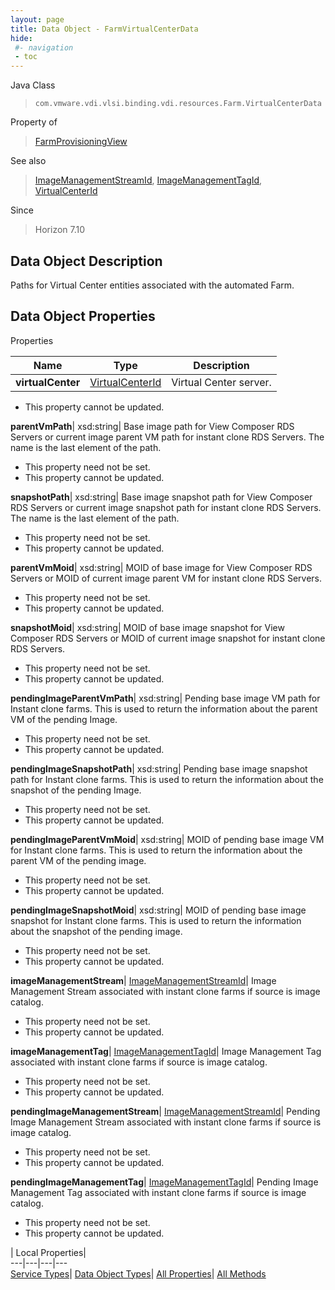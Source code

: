 ```yaml
---
layout: page
title: Data Object - FarmVirtualCenterData
hide:
 #- navigation
 - toc
---
```






Java Class  
> `com.vmware.vdi.vlsi.binding.vdi.resources.Farm.VirtualCenterData`

Property of  
> [FarmProvisioningView](vdi.resources.Farm.FarmProvisioningView.md#field_detail)

See also  
> [ImageManagementStreamId](vdi.entity.ImageManagementStreamId.md), [ImageManagementTagId](vdi.entity.ImageManagementTagId.md), [VirtualCenterId](vdi.entity.VirtualCenterId.md)

Since  
> Horizon 7.10


## Data Object Description 

Paths for Virtual Center entities associated with the automated Farm. 

## Data Object Properties

Properties

Name |  Type |  Description   
---|---|---  
**virtualCenter**| [VirtualCenterId](vdi.entity.VirtualCenterId.md)|  Virtual Center server.   


 * This property cannot be updated.

  
**parentVmPath**|  xsd:string|  Base image path for View Composer RDS Servers or current image parent VM path for instant clone RDS Servers. The name is the last element of the path.   


 * This property need not be set.
 * This property cannot be updated.

  
**snapshotPath**|  xsd:string|  Base image snapshot path for View Composer RDS Servers or current image snapshot path for instant clone RDS Servers. The name is the last element of the path.   


 * This property need not be set.
 * This property cannot be updated.

  
**parentVmMoid**|  xsd:string|  MOID of base image for View Composer RDS Servers or MOID of current image parent VM for instant clone RDS Servers.   


 * This property need not be set.
 * This property cannot be updated.

  
**snapshotMoid**|  xsd:string|  MOID of base image snapshot for View Composer RDS Servers or MOID of current image snapshot for instant clone RDS Servers.   


 * This property need not be set.
 * This property cannot be updated.

  
**pendingImageParentVmPath**|  xsd:string|  Pending base image VM path for Instant clone farms. This is used to return the information about the parent VM of the pending Image.   


 * This property need not be set.
 * This property cannot be updated.

  
**pendingImageSnapshotPath**|  xsd:string|  Pending base image snapshot path for Instant clone farms. This is used to return the information about the snapshot of the pending Image.   


 * This property need not be set.
 * This property cannot be updated.

  
**pendingImageParentVmMoid**|  xsd:string|  MOID of pending base image VM for Instant clone farms. This is used to return the information about the parent VM of the pending image.   


 * This property need not be set.
 * This property cannot be updated.

  
**pendingImageSnapshotMoid**|  xsd:string|  MOID of pending base image snapshot for Instant clone farms. This is used to return the information about the snapshot of the pending image.   


 * This property need not be set.
 * This property cannot be updated.

  
**imageManagementStream**| [ImageManagementStreamId](vdi.entity.ImageManagementStreamId.md)|  Image Management Stream associated with instant clone farms if source is image catalog.   


 * This property need not be set.
 * This property cannot be updated.

  
**imageManagementTag**| [ImageManagementTagId](vdi.entity.ImageManagementTagId.md)|  Image Management Tag associated with instant clone farms if source is image catalog.   


 * This property need not be set.
 * This property cannot be updated.

  
**pendingImageManagementStream**| [ImageManagementStreamId](vdi.entity.ImageManagementStreamId.md)|  Pending Image Management Stream associated with instant clone farms if source is image catalog.   


 * This property need not be set.
 * This property cannot be updated.

  
**pendingImageManagementTag**| [ImageManagementTagId](vdi.entity.ImageManagementTagId.md)|  Pending Image Management Tag associated with instant clone farms if source is image catalog.   


 * This property need not be set.
 * This property cannot be updated.

  
  
  
 | Local Properties|   
---|---|---|---  
[Service Types](index-mo_types.md)| [Data Object Types](index-do_types.md)| [All Properties](index-properties.md)| [All Methods](index-methods.md)  
  
  

